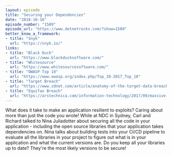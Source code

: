 ```yaml
---
layout: episode
title: "Securing your Dependencies"
date: "2018-10-16"
episode_number: "1589"
episode_url: "https://www.dotnetrocks.com/?show=1589"
better_know_a_framework:
- title: "Snyk"
  url: "https://snyk.io/"
links:
- title: "Black Duck"
  url: "https://www.blackducksoftware.com/"
- title: "Whitesource"
  url: "https://www.whitesourcesoftware.com/"
- title: "OWASP Top 10"
  url: "https://www.owasp.org/index.php/Top_10-2017_Top_10"
- title: "Target Breach"
  url: "https://www.zdnet.com/article/anatomy-of-the-target-data-breach-missed-opportunities-and-lessons-learned/"
- title: "Equifax Breach"
  url: "https://arstechnica.com/information-technology/2017/09/massive-equifax-breach-caused-by-failure-to-patch-two-month-old-bug/"
---
```


What does it take to make an application resilient to exploits? Caring about more than just the code you wrote! While at NDC in Sydney, Carl and Richard talked to Nina Juliadotter about securing all the code in your application - including the open source libraries that your application takes dependencies on. Nina talks about building tests into your CI/CD pipeline to evaluate all the libraries in your project to figure out what is in your application and what the current versions are. Do you keep all your libraries up to date? They're the most likely versions to be secure!
